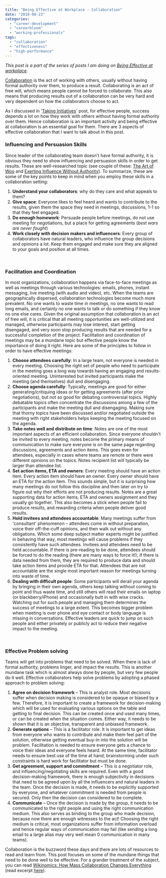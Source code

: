 ```yaml
---
title: "Being Effective at Workplace - Collaboration"
date: "2010-08-23"
categories: 
  - "career-development"
  - "careerbloom"
  - "working-professionals"
tags: 
  - "collaboration"
  - "effectiveness"
  - "high-performance"
---
```


_This post is a part of the series of posts I am doing on [Being Effective at workplace](http://careermanagement.wordpress.com/2010/07/03/being-effective-at-workplace/)._

[Collaboration](http://en.wikipedia.org/wiki/Collaboration) is the act of working with others, usually without having formal authority over them, to produce a result. Collaborating is an act of free will, which means people cannot be forced to collaborate. This also means that producing results out of a collaboration can be very hard and very dependent on how the collaborators choose to act.

As I discussed in '[Taking Initiatives](http://careermanagement.wordpress.com/2010/07/26/being-effective-at-workplace-%e2%80%93-taking-initiatives/)' post, for effective people, success depends a lot on how they work with others without having formal authority over them. Hence collaboration is an important activity and being effective at collaboration is an essential goal for them. There are 3 aspects of effective collaboration that I want to talk about in this post.

### Influencing and Persuasion Skills

Since leader of the collaborating team doesn't have formal authority, it is obvious they need to show influencing and persuasion skills in order to get results. These are well-researched topic (see couple of these: [The Art of Woo](http://www.theartofwoo.com/) and [Exerting Influence Without Authority](http://blogs.hbr.org/hmu/2008/02/exerting-influence-without-aut.html)). To summarize, these are some of the key points to keep in mind when you employ these skills in a collaboration setting:

1. **Understand your collaborators**: why do they care and what appeals to them?
2. **Give space**: Everyone likes to feel heard and wants to contribute to the results, given them the space they need in meetings, discussions, 1-1 so that they feel engaged.
3. **Do enough homework**: Persuade people before meetings, do not use meeting for negotiations, but a place for getting agreements (_best wars are never fought_)
4. **Work closely with decision makers and influencers**: Every group of collaborators have natural leaders, who influence the group decisions and opinions a lot. Keep them engaged and make sure they are aligned to your goals and position at all times.

 

### Facilitation and Coordination

In most organizations, collaboration happens via face-to-face meetings as well as meetings through various technologies: emails, phones, instant messaging, live meeting (with audio and video), etc. When the teams are geographically dispersed, collaboration technologies become much more prevalent. No one wants to waste time in meetings, no one wants to read long emails, and certainly no one wants to talk or do something if they know no one else cares. Given the original assumption that collaboration is an act of free will, it is critical that all meeting opportunities are well-utilized and managed, otherwise participants may lose interest, start getting disengaged, and very soon stop producing results that are needed for a successful completion of the project. Facilitation and coordination of meetings may be a mundane topic but effective people know the importance of doing it right. Here are some of the principles to follow in order to have effective meetings:

1. **Choose attendees carefully**: In a large team, not everyone is needed in every meeting. Choosing the right set of people who need to participate in the meeting goes a long way towards having an engaging and results-oriented meeting. Uninterested but invited participants make the meeting (and themselves) dull and disengaging.
2. **Choose agenda carefully**: Typically, meetings are good for either generating/critiquing ideas or for getting agreements (after prior negotiations), but not so good for debating controversial topics. Highly debatable topics often concentrate the discussions among a few of the participants and make the meeting dull and disengaging. Making sure that thorny topics have been discussed and/or negotiated outside the meeting with right stakeholders helps keeping the meeting focused on the agenda.
3. **Take notes well and distribute on time**: Notes are one of the most important aspects of an efficient collaboration. Since everyone shouldn't be invited to every meeting, notes become the primary means of communication to make sure everyone is on the same page regarding discussions, agreements and action items. This goes even for attendees, especially in cases where teams are remote or there were different opinions on the topics. Notes recipient list will typically be larger than attendee list.
4. **Set action items, ETA and owners**: Every meeting should have an action item. Every action item should have an owner. Every owner should have an ETA for the action item. This sounds simple, but it is surprising how many meetings do not follow this discipline and then later on try to figure out why their efforts are not producing results. Notes are a great supporting data for action items, ETA and owners assignment and they usually go together. This also becomes a stick when people fail to produce results, and rewarding criteria when people deliver good results.
5. **Hold invitees and attendees accountable**: Many meetings suffer from 'consultant' phenomenon – attendees come in without preparation, voice their off-the-cuff opinions, and then walk out without any obligations. Which some deep subject matter experts might be justified in behaving that way, most meetings will cause problems if they consistently have such attendees. Invitees and attendees need to be held accountable. If there is pre-reading to be done, attendees should be forced to do the reading (there are many ways to force it!); if there is data needed from them, they are required to produce data and should take action items and provide ETA for that. Attendees that are not accountable are the single most important reason for meetings turning into waste of time.
6. **Dealing with difficult people**: Some participants will derail your agenda by bringing in their own agenda, others keep talking without coming to point and thus waste time, and still others will read their emails on laptop (or blackberry/iPhone) and occasionally butt in with wise cracks. Watching out for such people and managing them determines the success of meetings to a large extent. This becomes bigger problem when meeting is over phone and eye contact or body language is missing in conversations. Effective leaders are quick to jump on such people and either privately or publicly act to reduce their negative impact to the meeting.

 

### Effective Problem solving

Teams will get into problems that need to be solved. When there is lack of formal authority, problems linger, and impact the results. This is another mundane task which is almost always done by people, but very few people do it well. Effective collaborators help solve problems by adopting a phased approach to problem solving:

1. **Agree on decision framework** – This is analyst role. Most decisions suffer when decision making is considered to be opaque or biased by a few. Therefore, it is important to create a framework for decision-making which will be used for evaluating various options on the table and getting to final decision. This can be created once and used many times, or can be created when the situation comes. Either way, it needs to be shown that it is an objective, transparent and unbiased framework.
2. **Generate options** – This is a facilitator role. It is important to get ideas from everyone who wants to contribute and make them feel part of the solution, otherwise getting eventual buy-in into the solution will be problem. Facilitation is needed to ensure everyone gets a chance to voice their ideas and everyone feels heard. At the same time, facilitator needs to ensure best use of the time at hand; brainstorming under such constraints is hard work for facilitator but must be done.
3. **Get agreement, support and commitment** – This is a negotiator role, and influencing/negotiating skills are required. Even with a good decision-making framework, there is enough subjectivity in decisions that need to be agreed upon by all the influencers and natural leaders in the team. Once the decision is made, it needs to be explicitly supported by everyone, and whatever commitment is needed from people is secured. Only then the decision can considered to be complete.
4. **Communicate** – Once the decision is made by the group, it needs to be communicated to the right people and using the right communication medium. This also serves as binding to the group who made decision, because now there are enough witnesses to the act! Choosing the right medium is critical, most organizations suffer from information overload and hence regular ways of communication may fail (like sending a long email to a large alias may very well mean 0 communication in many teams).

Collaboration is the buzzword these days and there are lots of resources to read and learn from. This post focuses on some of the mundane things that need to be done well to be effective. For a grander treatment of the subject, you can read [Wikinomics: How Mass Collaboration Changes Everything](http://en.wikipedia.org/wiki/Wikinomics) (read excerpt [here](http://www.wikinomics.com/book/IntroAndOne.pdf)).
